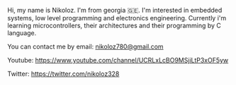 Hi, my name is Nikoloz. 
I'm from georgia 🇬🇪. 
I'm interested in embedded systems, low level programming and electronics engineering.
Currently i'm learning microcontrollers, their architectures and their programming by C language.

You can contact me by email:
nikoloz780@gmail.com

Youtube:
https://www.youtube.com/channel/UCRLxLcBO9MSjiLtP3xOF5yw

Twitter:
https://twitter.com/nikoloz328
